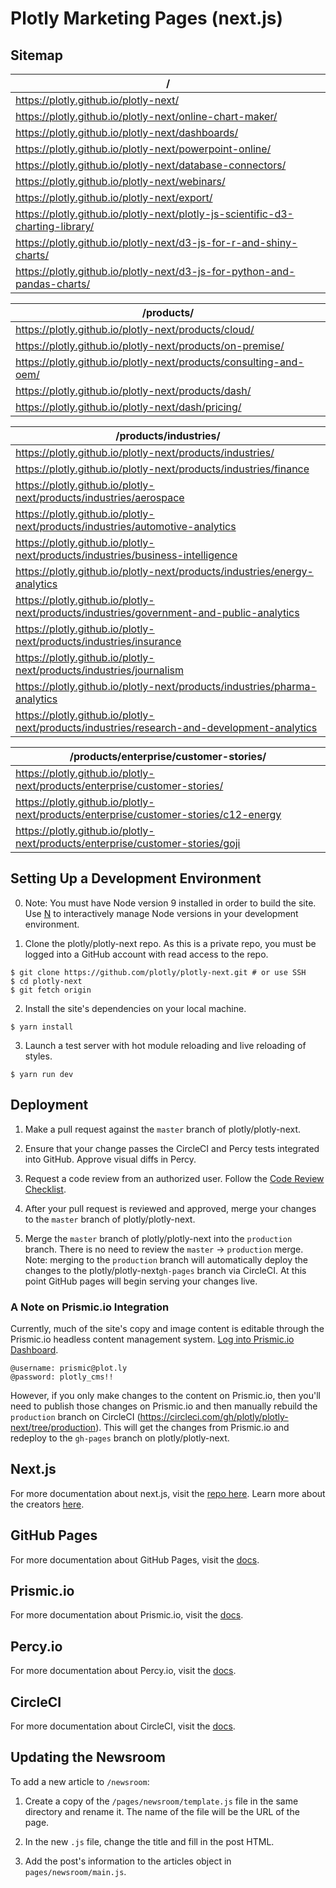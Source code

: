 # Plotly Marketing Pages (next.js)

## Sitemap

/ |
------------ |
https://plotly.github.io/plotly-next/ |
https://plotly.github.io/plotly-next/online-chart-maker/ |
https://plotly.github.io/plotly-next/dashboards/ |
https://plotly.github.io/plotly-next/powerpoint-online/ |
https://plotly.github.io/plotly-next/database-connectors/ |
https://plotly.github.io/plotly-next/webinars/ |
https://plotly.github.io/plotly-next/export/ |
https://plotly.github.io/plotly-next/plotly-js-scientific-d3-charting-library/ |
https://plotly.github.io/plotly-next/d3-js-for-r-and-shiny-charts/ |
https://plotly.github.io/plotly-next/d3-js-for-python-and-pandas-charts/ |

/products/ |
------------ |
https://plotly.github.io/plotly-next/products/cloud/ |
https://plotly.github.io/plotly-next/products/on-premise/|
https://plotly.github.io/plotly-next/products/consulting-and-oem/ |
https://plotly.github.io/plotly-next/products/dash/ |
https://plotly.github.io/plotly-next/dash/pricing/ |

/products/industries/ |
---------------------- |
https://plotly.github.io/plotly-next/products/industries/ |
https://plotly.github.io/plotly-next/products/industries/finance |
https://plotly.github.io/plotly-next/products/industries/aerospace |
https://plotly.github.io/plotly-next/products/industries/automotive-analytics |
https://plotly.github.io/plotly-next/products/industries/business-intelligence |
https://plotly.github.io/plotly-next/products/industries/energy-analytics |
https://plotly.github.io/plotly-next/products/industries/government-and-public-analytics |
https://plotly.github.io/plotly-next/products/industries/insurance |
https://plotly.github.io/plotly-next/products/industries/journalism |
https://plotly.github.io/plotly-next/products/industries/pharma-analytics |
https://plotly.github.io/plotly-next/products/industries/research-and-development-analytics |

/products/enterprise/customer-stories/ |
--------------------------------------- |
https://plotly.github.io/plotly-next/products/enterprise/customer-stories/ |
https://plotly.github.io/plotly-next/products/enterprise/customer-stories/c12-energy |
https://plotly.github.io/plotly-next/products/enterprise/customer-stories/goji |

## Setting Up a Development Environment

0. Note: You must have Node version 9 installed in order to build the site. Use [N](https://github.com/tj/n#installingactivating-versions) to interactively manage Node versions in your development environment.

1. Clone the plotly/plotly-next repo. As this is a private repo, you must be logged into a GitHub account with read access to the repo.
```
$ git clone https://github.com/plotly/plotly-next.git # or use SSH
$ cd plotly-next
$ git fetch origin
```

2. Install the site's dependencies on your local machine.
```
$ yarn install
```

3. Launch a test server with hot module reloading and live reloading of styles.
```
$ yarn run dev
```

## Deployment

1. Make a pull request against the `master` branch of plotly/plotly-next.

2. Ensure that your change passes the CircleCI and Percy tests integrated into GitHub. Approve visual diffs in Percy.

3. Request a code review from an authorized user. Follow the [Code Review Checklist](https://github.com/plotly/dev-docs/blob/master/basics/code-review-checklist.md).

4. After your pull request is reviewed and approved, merge your changes to the `master` branch of plotly/plotly-next.

5. Merge the `master` branch of plotly/plotly-next into the `production` branch. There is no need to review the `master` -> `production` merge. Note: merging to the `production` branch will automatically deploy the changes to the plotly/plotly-next`gh-pages` branch via CircleCI. At this point GitHub pages will begin serving your changes live.

### A Note on Prismic.io Integration

Currently, much of the site's copy and image content is editable through the Prismic.io headless content management system. [Log into Prismic.io Dashboard](https://plotly.prismic.io/documents/working/).

```
@username: prismic@plot.ly
@password: plotly_cms!!
```

However, if you only make changes to the content on Prismic.io, then you'll need to publish those changes on Prismic.io and then manually rebuild the `production` branch on CircleCI (https://circleci.com/gh/plotly/plotly-next/tree/production). This will get the changes from Prismic.io and redeploy to the `gh-pages` branch on plotly/plotly-next.

## Next.js

For more documentation about next.js, visit the [repo here](https://github.com/zeit/next.js). Learn more about the creators [here](https://zeit.co).

## GitHub Pages

For more documentation about GitHub Pages, visit the [docs](https://help.github.com/categories/github-pages-basics/).

## Prismic.io

For more documentation about Prismic.io, visit the [docs](https://prismic.io/docs).

## Percy.io

For more documentation about Percy.io, visit the [docs](https://docs.percy.io/docs).

## CircleCI

For more documentation about CircleCI, visit the [docs](https://circleci.com/docs/2.0/).

## Updating the Newsroom

To add a new article to `/newsroom`:

1. Create a copy of the `/pages/newsroom/template.js` file in the same directory and rename it. The name of the file will be the URL of the page.

2. In the new `.js` file, change the title and fill in the post HTML.

4. Add the post's information to the articles object in `pages/newsroom/main.js`.
